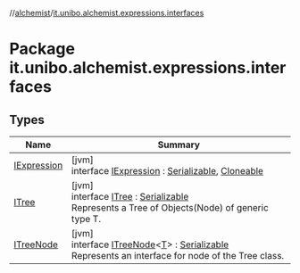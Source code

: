 //[alchemist](../../index.md)/[it.unibo.alchemist.expressions.interfaces](index.md)

# Package it.unibo.alchemist.expressions.interfaces

## Types

| Name | Summary |
|---|---|
| [IExpression](-i-expression/index.md) | [jvm]<br>interface [IExpression](-i-expression/index.md) : [Serializable](https://docs.oracle.com/javase/8/docs/api/java/io/Serializable.html), [Cloneable](https://docs.oracle.com/javase/8/docs/api/java/lang/Cloneable.html) |
| [ITree](-i-tree/index.md) | [jvm]<br>interface [ITree](-i-tree/index.md) : [Serializable](https://docs.oracle.com/javase/8/docs/api/java/io/Serializable.html)<br>Represents a Tree of Objects(Node) of generic type T. |
| [ITreeNode](-i-tree-node/index.md) | [jvm]<br>interface [ITreeNode](-i-tree-node/index.md)<[T](-i-tree-node/index.md)> : [Serializable](https://docs.oracle.com/javase/8/docs/api/java/io/Serializable.html)<br>Represents an interface for node of the Tree class. |
